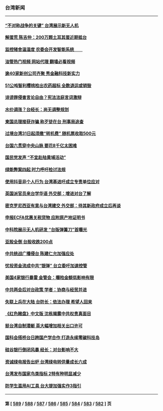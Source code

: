 ### 台湾新闻
---
#### [“不对称战争的关键” 台湾展示新无人机](../../pages/ncid1349361/n13950047.md?03151245) 
#### [解蛋荒 陈吉仲：200万颗土耳其蛋近期抵台](../../pages/ncid1349361/n13950165.md?03151245) 
#### [监控猪舍温湿度 农委会开发智能系统　　](../../pages/ncid1349361/n13950161.md?03151245) 
#### [油管热门视频 网站代理 翻墙必看视频](http://138.2.39.72:81/youtube.html?epic-marker?03151245)
#### [逾40家新创公司齐聚 秀金融科技新实力](../../pages/ncid1349361/n13950159.md?03151245) 
#### [51公吨智利樱桃检出农药超标 全数退运或销毁](../../pages/ncid1349361/n13950163.md?03151245) 
#### [诽谤罪侵害言论自由？宪法法庭言词激辩](../../pages/ncid1349361/n13950144.md?03151245) 
#### [水价调涨？台经长：尚无调整规划](../../pages/ncid1349361/n13950142.md?03151245) 
#### [柬国总理接获诈骗 称歹徒在台 刑事局追查](../../pages/ncid1349361/n13950147.md?03151245) 
#### [过境台湾31日起须缴“转机费” 随机票收取500元](../../pages/ncid1349361/n13950148.md?03151245) 
#### [台国六贯穿中央山脉 要花8千亿太困难](../../pages/ncid1349361/n13950145.md?03151245) 
#### [国民党发声 “不宜赴陆黄埔活动”](../../pages/ncid1349361/n13950112.md?03151245) 
#### [绿能弊案四起 时力呼吁检讨法规](../../pages/ncid1349361/n13950121.md?03151245) 
#### [使用抖音非个人行为 台湾基进吁成立专责单位应对](../../pages/ncid1349361/n13950123.md?03151245) 
#### [英国派官员来台学华语 外交部：增进对台了解](../../pages/ncid1349361/n13950113.md?03151245) 
#### [密克罗尼西亚有意与台湾建交 外交部：待其新政府成立后再谈](../../pages/ncid1349361/n13950114.md?03151245) 
#### [申报ECFA优惠关税货物 应附原产地证明书](../../pages/ncid1349361/n13950094.md?03151245) 
#### [中科院展示无人机研发 “台版弹簧刀”首曝光](../../pages/ncid1349361/n13950115.md?03151245) 
#### [亚股全倒 台股收跌200点](../../pages/ncid1349361/n13950051.md?03151245) 
#### [中共统战广播侵台 陈建仁允加强应处](../../pages/ncid1349361/n13950025.md?03151245) 
#### [忧投资金流成中共“银弹” 台立委吁加速控管](../../pages/ncid1349361/n13950026.md?03151245) 
#### [美国4家银行暴雷 金管会：曝险金额低影响有限](../../pages/ncid1349361/n13950049.md?03151245) 
#### [中共两会后对台政策 学者：协商与经贸并进](../../pages/ncid1349361/n13950053.md?03151245) 
#### [失联上兵在大陆 台防长：依法办理 希望人回来](../../pages/ncid1349361/n13949876.md?03151245) 
#### [《红色赌盘》中文版 沈栋揭露中共权贵真面目](../../pages/ncid1349361/n13949211.md?03151245) 
#### [挺台湾自制潜艇 英大幅增加相关出口许可](../../pages/ncid1349361/n13949412.md?03151245) 
#### [国科会搭桥台日跨国产学合作 打造永续零碳科技岛](../../pages/ncid1349361/n13949538.md?03151245) 
#### [硅谷银行倒闭风暴 经长：对台影响不大](../../pages/ncid1349361/n13949535.md?03151245) 
#### [资诚绿电报告出炉 台湾绿电转供量成长六成](../../pages/ncid1349361/n13949545.md?03151245) 
#### [台湾发布国家鸟类指标 2特有种明显减少](../../pages/ncid1349361/n13949554.md?03151245) 
#### [防学生滥用AI工具 台大提加强实作3指引](../../pages/ncid1349361/n13949567.md?03151245) 

---
#### 第 [ [589](./589.md?03151245) / [588](./588.md?03151245) / [587](./587.md?03151245) / [586](./586.md?03151245) / [585](./585.md?03151245) / [584](./584.md?03151245) / [583](./583.md?03151245) / [582](./582.md?03151245) ] 页
